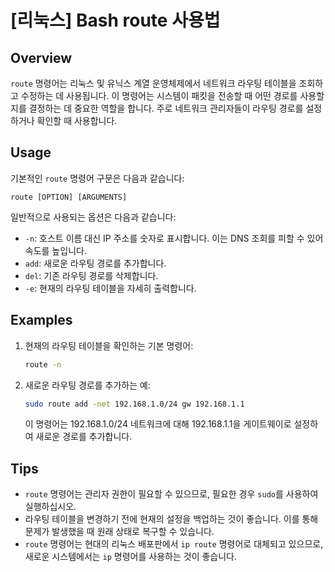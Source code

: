 # [리눅스] Bash route 사용법

## Overview
`route` 명령어는 리눅스 및 유닉스 계열 운영체제에서 네트워크 라우팅 테이블을 조회하고 수정하는 데 사용됩니다. 이 명령어는 시스템이 패킷을 전송할 때 어떤 경로를 사용할지를 결정하는 데 중요한 역할을 합니다. 주로 네트워크 관리자들이 라우팅 경로를 설정하거나 확인할 때 사용합니다.

## Usage
기본적인 `route` 명령어 구문은 다음과 같습니다:

```
route [OPTION] [ARGUMENTS]
```

일반적으로 사용되는 옵션은 다음과 같습니다:

- `-n`: 호스트 이름 대신 IP 주소를 숫자로 표시합니다. 이는 DNS 조회를 피할 수 있어 속도를 높입니다.
- `add`: 새로운 라우팅 경로를 추가합니다.
- `del`: 기존 라우팅 경로를 삭제합니다.
- `-e`: 현재의 라우팅 테이블을 자세히 출력합니다.

## Examples
1. 현재의 라우팅 테이블을 확인하는 기본 명령어:
   ```bash
   route -n
   ```

2. 새로운 라우팅 경로를 추가하는 예:
   ```bash
   sudo route add -net 192.168.1.0/24 gw 192.168.1.1
   ```
   이 명령어는 192.168.1.0/24 네트워크에 대해 192.168.1.1을 게이트웨이로 설정하여 새로운 경로를 추가합니다.

## Tips
- `route` 명령어는 관리자 권한이 필요할 수 있으므로, 필요한 경우 `sudo`를 사용하여 실행하십시오.
- 라우팅 테이블을 변경하기 전에 현재의 설정을 백업하는 것이 좋습니다. 이를 통해 문제가 발생했을 때 원래 상태로 복구할 수 있습니다.
- `route` 명령어는 현대의 리눅스 배포판에서 `ip route` 명령어로 대체되고 있으므로, 새로운 시스템에서는 `ip` 명령어를 사용하는 것이 좋습니다.